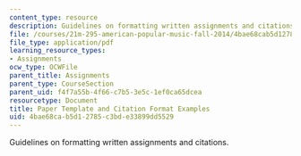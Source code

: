```yaml
---
content_type: resource
description: Guidelines on formatting written assignments and citations.
file: /courses/21m-295-american-popular-music-fall-2014/4bae68cab5d12785c3bde33899dd5529_MIT21M_295F14_PaprTemplat.pdf
file_type: application/pdf
learning_resource_types:
- Assignments
ocw_type: OCWFile
parent_title: Assignments
parent_type: CourseSection
parent_uid: f4f7a55b-4f66-c7b5-3e5c-1ef0ca65dcea
resourcetype: Document
title: Paper Template and Citation Format Examples
uid: 4bae68ca-b5d1-2785-c3bd-e33899dd5529
---
```

Guidelines on formatting written assignments and citations.

